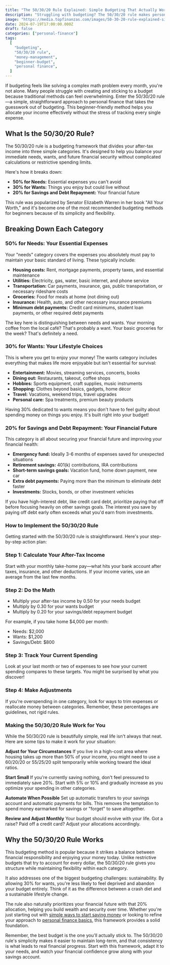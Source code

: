 ```yaml
---
title: "The 50/30/20 Rule Explained: Simple Budgeting That Actually Works"
description: "Struggling with budgeting? The 50/30/20 rule makes personal finance simple. Learn how to allocate your income effectively with this beginner-friendly budgeting method that actually works."
image: "https://media.topfinanzas.com/images/50-30-20-rule-explained-simple-budgeting-that-actually-works.webp"
date: 2024-07-19T17:00:00.000Z
draft: false
categories: ["personal-finance"]
tags:
  [
    "budgeting",
    "50/30/20 rule",
    "money-management",
    "beginner-budget",
    "personal finance",
  ]
---
```


If budgeting feels like solving a complex math problem every month, you're not alone. Many people struggle with creating and sticking to a budget because traditional methods can feel overwhelming. Enter the 50/30/20 rule—a simple, straightforward approach to personal finance that takes the guesswork out of budgeting. This beginner-friendly method helps you allocate your income effectively without the stress of tracking every single expense.

## What Is the 50/30/20 Rule?

The 50/30/20 rule is a budgeting framework that divides your after-tax income into three simple categories. It's designed to help you balance your immediate needs, wants, and future financial security without complicated calculations or restrictive spending limits.

Here's how it breaks down:

- **50% for Needs:** Essential expenses you can't avoid
- **30% for Wants:** Things you enjoy but could live without
- **20% for Savings and Debt Repayment:** Your financial future

This rule was popularized by Senator Elizabeth Warren in her book "All Your Worth," and it's become one of the most recommended budgeting methods for beginners because of its simplicity and flexibility.

## Breaking Down Each Category

### 50% for Needs: Your Essential Expenses

Your "needs" category covers the expenses you absolutely must pay to maintain your basic standard of living. These typically include:

- **Housing costs:** Rent, mortgage payments, property taxes, and essential maintenance
- **Utilities:** Electricity, gas, water, basic internet, and phone service
- **Transportation:** Car payments, insurance, gas, public transportation, or necessary rideshare costs
- **Groceries:** Food for meals at home (not dining out)
- **Insurance:** Health, auto, and other necessary insurance premiums
- **Minimum debt payments:** Credit card minimums, student loan payments, or other required debt payments

The key here is distinguishing between needs and wants. Your morning coffee from the local café? That's probably a want. Your basic groceries for the week? That's definitely a need.

### 30% for Wants: Your Lifestyle Choices

This is where you get to enjoy your money! The wants category includes everything that makes life more enjoyable but isn't essential for survival:

- **Entertainment:** Movies, streaming services, concerts, books
- **Dining out:** Restaurants, takeout, coffee shops
- **Hobbies:** Sports equipment, craft supplies, music instruments
- **Shopping:** Clothes beyond basics, gadgets, home décor
- **Travel:** Vacations, weekend trips, travel upgrades
- **Personal care:** Spa treatments, premium beauty products

Having 30% dedicated to wants means you don't have to feel guilty about spending money on things you enjoy. It's built right into your budget!

### 20% for Savings and Debt Repayment: Your Financial Future

This category is all about securing your financial future and improving your financial health:

- **Emergency fund:** Ideally 3-6 months of expenses saved for unexpected situations
- **Retirement savings:** 401(k) contributions, IRA contributions
- **Short-term savings goals:** Vacation fund, home down payment, new car
- **Extra debt payments:** Paying more than the minimum to eliminate debt faster
- **Investments:** Stocks, bonds, or other investment vehicles

If you have high-interest debt, like credit card debt, prioritize paying that off before focusing heavily on other savings goals. The interest you save by paying off debt early often exceeds what you'd earn from investments.

### How to Implement the 50/30/20 Rule

Getting started with the 50/30/20 rule is straightforward. Here's your step-by-step action plan:

### Step 1: Calculate Your After-Tax Income

Start with your monthly take-home pay—what hits your bank account after taxes, insurance, and other deductions. If your income varies, use an average from the last few months.

### Step 2: Do the Math

- Multiply your after-tax income by 0.50 for your needs budget
- Multiply by 0.30 for your wants budget
- Multiply by 0.20 for your savings/debt repayment budget

For example, if you take home $4,000 per month:

- Needs: $2,000
- Wants: $1,200
- Savings/Debt: $800

### Step 3: Track Your Current Spending

Look at your last month or two of expenses to see how your current spending compares to these targets. You might be surprised by what you discover!

### Step 4: Make Adjustments

If you're overspending in one category, look for ways to trim expenses or reallocate money between categories. Remember, these percentages are guidelines, not rigid rules.

### Making the 50/30/20 Rule Work for You

While the 50/30/20 rule is beautifully simple, real life isn't always that neat. Here are some tips to make it work for your situation:

**Adjust for Your Circumstances**
If you live in a high-cost area where housing takes up more than 50% of your income, you might need to use a 60/20/20 or 55/25/20 split temporarily while working toward the ideal ratios.

**Start Small**
If you're currently saving nothing, don't feel pressured to immediately save 20%. Start with 5% or 10% and gradually increase as you optimize your spending in other categories.

**Automate When Possible**
Set up automatic transfers to your savings account and automatic payments for bills. This removes the temptation to spend money earmarked for savings or "forget" to save altogether.

**Review and Adjust Monthly**
Your budget should evolve with your life. Got a raise? Paid off a credit card? Adjust your allocations accordingly.

## Why the 50/30/20 Rule Works

This budgeting method is popular because it strikes a balance between financial responsibility and enjoying your money today. Unlike restrictive budgets that try to account for every dollar, the 50/30/20 rule gives you structure while maintaining flexibility within each category.

It also addresses one of the biggest budgeting challenges: sustainability. By allowing 30% for wants, you're less likely to feel deprived and abandon your budget entirely. Think of it as the difference between a crash diet and a sustainable lifestyle change.

The rule also naturally prioritizes your financial future with that 20% allocation, helping you build wealth and security over time. Whether you're just starting out with [simple ways to start saving money](https://budgetbeepro.com/personal-finance/simple-ways-to-start-saving-money-today-even-on-a-tight-budget) or looking to refine your approach to [personal finance basics](https://budgetbeepro.com/personal-finance/what-is-personal-finance-and-why-does-it-matter), this framework provides a solid foundation.

Remember, the best budget is the one you'll actually stick to. The 50/30/20 rule's simplicity makes it easier to maintain long-term, and that consistency is what leads to real financial progress. Start with this framework, adapt it to your needs, and watch your financial confidence grow along with your savings account.
